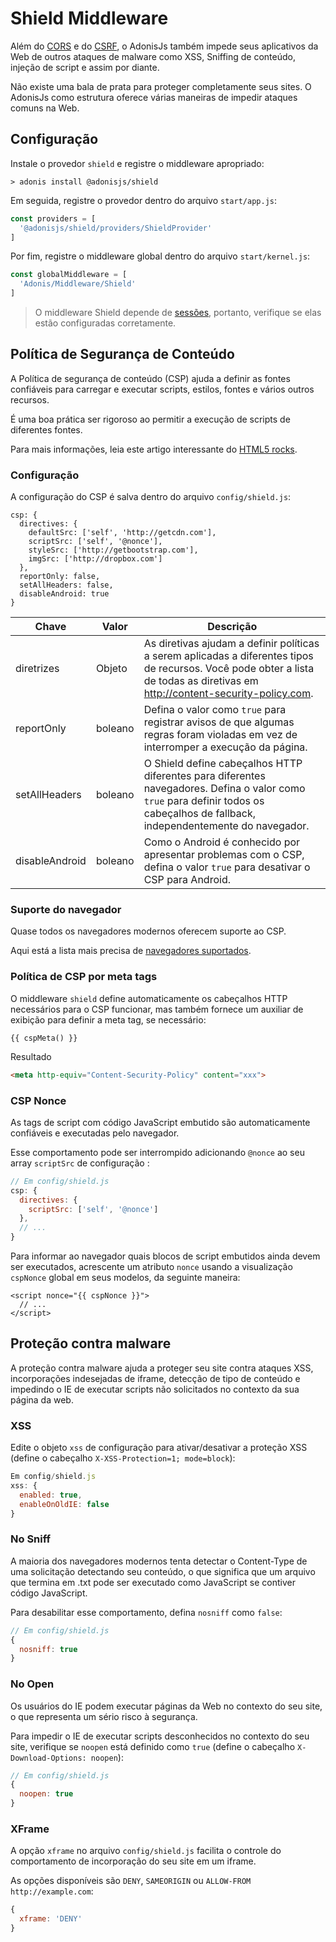 # Shield Middleware

Além do [CORS](https://github.com/tavaresgerson/adonisdocbr/blob/master/doc/security/cors.md) e do [CSRF](https://github.com/tavaresgerson/adonisdocbr/blob/master/doc/security/csrf.md), o AdonisJs também impede 
seus aplicativos da Web de outros ataques de malware como XSS, Sniffing de conteúdo, injeção de script e assim por diante.

Não existe uma bala de prata para proteger completamente seus sites. O AdonisJs como estrutura oferece 
várias maneiras de impedir ataques comuns na Web.

## Configuração
Instale o provedor `shield` e registre o middleware apropriado:

```
> adonis install @adonisjs/shield
```

Em seguida, registre o provedor dentro do arquivo `start/app.js`:

``` js
const providers = [
  '@adonisjs/shield/providers/ShieldProvider'
]
```

Por fim, registre o middleware global dentro do arquivo `start/kernel.js`:

``` js
const globalMiddleware = [
  'Adonis/Middleware/Shield'
]
```

> O middleware Shield depende de [sessões](https://github.com/tavaresgerson/adonisdocbr/blob/master/doc/basics/sessions.md), portanto, verifique se elas estão configuradas corretamente.

## Política de Segurança de Conteúdo
A Política de segurança de conteúdo (CSP) ajuda a definir as fontes confiáveis para carregar e executar 
scripts, estilos, fontes e vários outros recursos.

É uma boa prática ser rigoroso ao permitir a execução de scripts de diferentes fontes.

Para mais informações, leia este artigo interessante do [HTML5 rocks](https://www.html5rocks.com/en/tutorials/security/content-security-policy).

### Configuração
A configuração do CSP é salva dentro do arquivo `config/shield.js`:

```
csp: {
  directives: {
    defaultSrc: ['self', 'http://getcdn.com'],
    scriptSrc: ['self', '@nonce'],
    styleSrc: ['http://getbootstrap.com'],
    imgSrc: ['http://dropbox.com']
  },
  reportOnly: false,
  setAllHeaders: false,
  disableAndroid: true
}
```

| Chave           | Valor                       | Descrição |
|-----------------|-----------------------------|-----------|
| diretrizes      | Objeto                      | As diretivas ajudam a definir políticas a serem aplicadas a diferentes tipos de recursos. Você pode obter a lista de todas as diretivas em http://content-security-policy.com.  |
| reportOnly      | boleano                     | Defina o valor como `true` para registrar avisos de que algumas regras foram violadas em vez de interromper a execução da página. |
| setAllHeaders   | boleano                     | O Shield define cabeçalhos HTTP diferentes para diferentes navegadores. Defina o valor como `true` para definir todos os cabeçalhos de fallback, independentemente do navegador.  |
| disableAndroid  | boleano                     | Como o Android é conhecido por apresentar problemas com o CSP, defina o valor `true` para desativar o CSP para Android. |

### Suporte do navegador
Quase todos os navegadores modernos oferecem suporte ao CSP.

Aqui está a lista mais precisa de [navegadores suportados](https://caniuse.com/#feat=contentsecuritypolicy).

### Política de CSP por meta tags
O middleware `shield` define automaticamente os cabeçalhos HTTP necessários para o CSP funcionar, mas 
também fornece um auxiliar de exibição para definir a meta tag, se necessário:

```
{{ cspMeta() }}
```
Resultado
``` html
<meta http-equiv="Content-Security-Policy" content="xxx">
```

### CSP Nonce
As tags de script com código JavaScript embutido são automaticamente confiáveis e executadas pelo navegador.

Esse comportamento pode ser interrompido adicionando `@nonce` ao seu array `scriptSrc` de configuração :

``` js
// Em config/shield.js
csp: {
  directives: {
    scriptSrc: ['self', '@nonce']
  },
  // ...
}
```

Para informar ao navegador quais blocos de script embutidos ainda devem ser executados, acrescente um atributo `nonce` 
usando a visualização `cspNonce` global em seus modelos, da seguinte maneira:

```
<script nonce="{{ cspNonce }}">
  // ...
</script>
```

## Proteção contra malware
A proteção contra malware ajuda a proteger seu site contra ataques XSS, incorporações indesejadas de iframe, detecção 
de tipo de conteúdo e impedindo o IE de executar scripts não solicitados no contexto da sua página da web.

### XSS
Edite o objeto `xss` de configuração para ativar/desativar a proteção XSS (define o cabeçalho `X-XSS-Protection=1; mode=block`):

``` js
Em config/shield.js
xss: {
  enabled: true,
  enableOnOldIE: false
}
```

### No Sniff
A maioria dos navegadores modernos tenta detectar o Content-Type de uma solicitação detectando seu conteúdo, o que 
significa que um arquivo que termina em .txt pode ser executado como JavaScript se contiver código JavaScript.

Para desabilitar esse comportamento, defina `nosniff` como `false`:

``` js
// Em config/shield.js
{
  nosniff: true
}
```

### No Open
Os usuários do IE podem executar páginas da Web no contexto do seu site, o que representa um sério risco à segurança.

Para impedir o IE de executar scripts desconhecidos no contexto do seu site, verifique se `noopen` está definido 
como `true` (define o cabeçalho `X-Download-Options: noopen`):

``` js
// Em config/shield.js
{
  noopen: true
}
```

### XFrame
A opção `xframe` no arquivo `config/shield.js` facilita o controle do comportamento de incorporação do seu site em um iframe.

As opções disponíveis são `DENY`, `SAMEORIGIN` ou `ALLOW-FROM http://example.com`:

``` js
{
  xframe: 'DENY'
}
```
